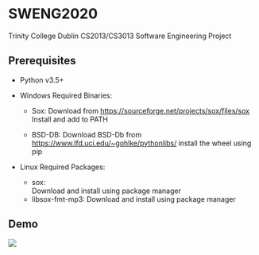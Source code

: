 # SWENG2020
Trinity College Dublin CS2013/CS3013 Software Engineering Project 

## Prerequisites
* Python v3.5+
* Windows Required Binaries:
	* Sox:
		Download from https://sourceforge.net/projects/sox/files/sox
		Install and add to PATH

	* BSD-DB:
		Download BSD-Db from https://www.lfd.uci.edu/~gohlke/pythonlibs/
		install the wheel using pip

* Linux Required Packages:
	* sox:	
		Download and install using package manager
	* libsox-fmt-mp3:
		Download and install using package manager




## Demo
![](Demo-Video.gif)
